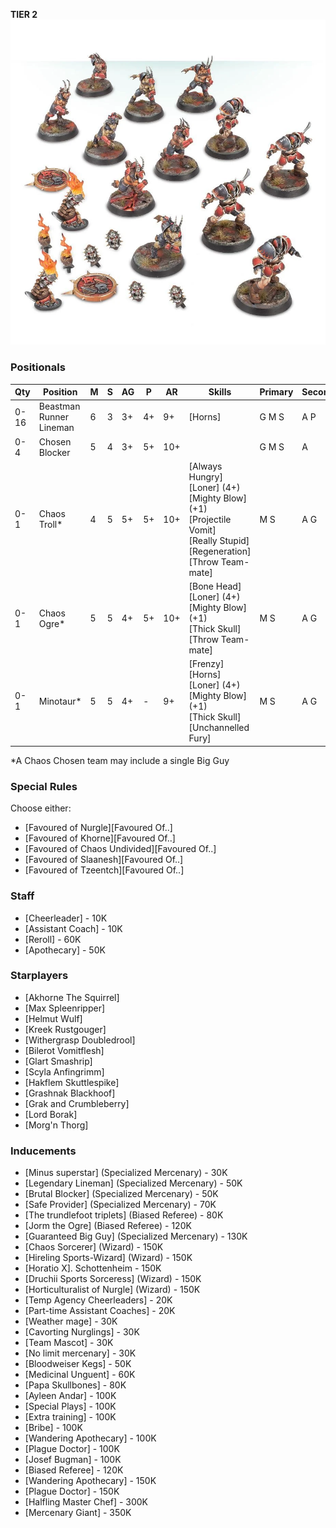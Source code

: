 ﻿**TIER 2**
![](../media/teams/DoomlordsChaosTeam01.webp)

### Positionals

| Qty  | Position                | M | S | AG | P  | AR  | Skills                                                                                                                                            | Primary | Secondary | Cost |
| ---- | ----------------------- | - | - | -- | -- | --- | ------------------------------------------------------------------------------------------------------------------------------------------------- | ------- | --------- | ---- |
| 0-16 | Beastman Runner Lineman | 6 | 3 | 3+ | 4+ | 9+  | [Horns]                                                                                                                                           | G M S   | A P       | 60K  |
| 0-4  | Chosen Blocker          | 5 | 4 | 3+ | 5+ | 10+ |                                                                                                                                                   | G M S  | A         | 100K |
| 0-1  | Chaos Troll*            | 4 | 5 | 5+ | 5+ | 10+ | [Always Hungry]<br />[Loner] (4+)<br />[Mighty Blow] (+1)<br />[Projectile Vomit]<br />[Really Stupid]<br />[Regeneration]<br />[Throw Team-mate] | M S     | A G       | 115K |
| 0-1  | Chaos Ogre*             | 5 | 5 | 4+ | 5+ | 10+ | [Bone Head]<br />[Loner] (4+)<br />[Mighty Blow] (+1)<br />[Thick Skull]<br />[Throw Team-mate]                                                     | M S     | A G       | 140K |
| 0-1  | Minotaur*               | 5 | 5 | 4+ | -  | 9+  | [Frenzy]<br />[Horns]<br />[Loner] (4+)<br />[Mighty Blow] (+1)<br />[Thick Skull]<br />[Unchannelled Fury]                                       | M S    | A G       | 150K |

\*A Chaos Chosen team may include a single Big Guy

### Special Rules

Choose either:

* [Favoured of Nurgle][Favoured Of..]
* [Favoured of Khorne][Favoured Of..]
* [Favoured of Chaos Undivided][Favoured Of..]
* [Favoured of Slaanesh][Favoured Of..]
* [Favoured of Tzeentch][Favoured Of..]

### Staff

* [Cheerleader] - 10K
* [Assistant Coach] - 10K
* [Reroll] - 60K
* [Apothecary]  - 50K

### Starplayers

* [Akhorne The Squirrel]
* [Max Spleenripper]
* [Helmut Wulf]
* [Kreek Rustgouger]
* [Withergrasp Doubledrool]
* [Bilerot Vomitflesh]
* [Glart Smashrip]
* [Scyla Anfingrimm]
* [Hakflem Skuttlespike]
* [Grashnak Blackhoof]
* [Grak and Crumbleberry]
* [Lord Borak]
* [Morg'n Thorg]

### Inducements

* [Minus superstar] (Specialized Mercenary) - 30K
* [Legendary Lineman] (Specialized Mercenary) - 50K
* [Brutal Blocker] (Specialized Mercenary) - 50K
* [Safe Provider] (Specialized Mercenary) - 70K
* [The trundlefoot triplets] (Biased Referee) - 80K
* [Jorm the Ogre] (Biased Referee) - 120K
* [Guaranteed Big Guy] (Specialized Mercenary) - 130K
* [Chaos Sorcerer] (Wizard) - 150K
* [Hireling Sports-Wizard] (Wizard) - 150K
* [Horatio X]. Schottenheim - 150K
* [Druchii Sports Sorceress] (Wizard) - 150K
* [Horticulturalist of Nurgle] (Wizard) - 150K
* [Temp Agency Cheerleaders] - 20K
* [Part-time Assistant Coaches] - 20K
* [Weather mage] - 30K
* [Cavorting Nurglings] - 30K
* [Team Mascot] - 30K
* [No limit mercenary] - 30K
* [Bloodweiser Kegs] - 50K
* [Medicinal Unguent] - 60K
* [Papa Skullbones] - 80K
* [Ayleen Andar] - 100K
* [Special Plays] - 100K
* [Extra training] - 100K
* [Bribe] - 100K
* [Wandering Apothecary] - 100K
* [Plague Doctor] - 100K
* [Josef Bugman] - 100K
* [Biased Referee] - 120K
* [Wandering Apothecary] - 150K
* [Plague Doctor] - 150K
* [Halfling Master Chef] - 300K
* [Mercenary Giant] - 350K

